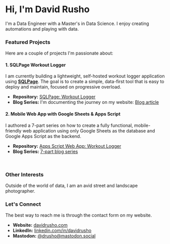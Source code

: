# Hi, I'm David Rusho

I'm a Data Engineer with a Master's in Data Science.  I enjoy creating automations and playing with data.

### Featured Projects

Here are a couple of projects I'm passionate about:

#### 1. SQLPage Workout Logger

I am currently building a lightweight, self-hosted workout logger application using [**SQLPage**](https://sql.ophir.dev/ "null"). The goal is to create a simple, data-first tool that is easy to deploy and maintain, focused on progressive overload.

- **Repository:** [SQLPage: Workout Logger](https://github.com/drusho/SQLPage-Workout-Logger)
- **Blog Series:** I'm documenting the journey on my website: [Blog article](https://davidrusho.com/b9769618-d27a-409d-b07e-e592f0e0955b)
    

#### 2. Mobile Web App with Google Sheets & Apps Script

I authored a 7-part series on how to create a fully functional, mobile-friendly web application using only Google Sheets as the database and Google Apps Script as the backend.

- **Repository:** [Apps Script Web App: Workout Logger](https://github.com/drusho/workout-logger-google-apps-script)
- **Blog Series:** [7-part blog series](https://davidrusho.com/series-automate-your-gains)
    

</br>

### Other Interests

Outside of the world of data, I am an avid street and landscape photographer.

### Let's Connect
The best way to reach me is through the contact form on my website.
- **Website:** [davidrusho.com](https://davidrusho.com/ "null")
- **LinkedIn:** [linkedin.com/in/davidrusho](https://www.linkedin.com/in/davidrusho "null")
- **Mastodon:** [@drusho@mastodon.social](https://mastodon.social/@drusho "null")

